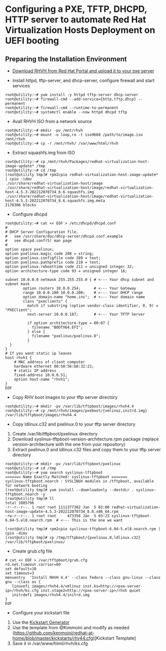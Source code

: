 # Configuring a PXE, TFTP, DHCPD, HTTP server to automate Red Hat Virtualization Hosts Deployment on UEFI booting

## Preparing the Installation Environment
* [Download RHVH from Red Hat Portal and upload it to your pxe server](https://access.redhat.com/products/red-hat-virtualization#getstarted)

* Install httpd, tftp-server, and dhcp-server, configure firewall and start services
```console
root@utility:~# yum install -y httpd tftp-server dhcp-server
root@utility:~# firewall-cmd --add-service={http,tftp,dhcp} --permanent
root@utility:~# firewall-cmd --runtime-to-permanent
root@utility:~# systemctl enable --now httpd dhcpd tftp
```
* Avail RHVH ISO from a network source
```console
root@utility:~# mkdir -pv /mnt/rhvh
root@utility:~# mount -o loop,ro -t iso9660 /path/to/image.iso /mnt/rhvh
root@utility:~# cp -r /mnt/rhvh/ /var/www/html/rhvh
```

* Extract squashfs.img from ISO
```console
root@utility:~# cp /mnt/rhvh/Packages/redhat-virtualization-host-image-update* /tmp
root@utility:~# cd /tmp
[root@utility tmp]# rpm2cpio redhat-virtualization-host-image-update* | cpio -idmv
./usr/share/redhat-virtualization-host/image
./usr/share/redhat-virtualization-host/image/redhat-virtualization-host-4.5.3-202212070734_8.6.squashfs.img
./usr/share/redhat-virtualization-host/image/redhat-virtualization-host-4.5.3-202212070734_8.6.squashfs.img.meta
2170306 blocks
```
* Configure dhcpd

```console
root@utility:~# cat << EOF > /etc/dhcpd/dhcpd.conf 
#
# DHCP Server Configuration file.
#   see /usr/share/doc/dhcp-server/dhcpd.conf.example
#   see dhcpd.conf(5) man page
#
option space pxelinux;
option pxelinux.magic code 208 = string;
option pxelinux.configfile code 209 = text;
option pxelinux.pathprefix code 210 = text;
option pxelinux.reboottime code 211 = unsigned integer 32;
option architecture-type code 93 = unsigned integer 16;

subnet 10.0.0.0 netmask 255.255.255.0 { # <--- Your dhcp subnet and subnet mask
        option routers 10.0.0.254;      # <--- Your Gateway
        range 10.0.0.180 10.0.0.200;    # <--- Your DHCP range
        option domain-name "home.ins";  # <--- Your domain name
        class "pxeclients" {
          match if substring (option vendor-class-identifier, 0, 9) = "PXEClient";
          next-server 10.0.0.187;       # <--- Your TFTP Server

          if option architecture-type = 00:07 {
            filename "BOOTX64.EFI";
          } else {
            filename "pxelinux/pxelinux.0";
          }
  }
}
# If you want static ip leases
host rhvh1 {
    # MAC address of client computer
    hardware ethernet 00:50:56:b8:32:21;
    # static IP address
    fixed-address 10.0.0.51;
    option host-name "rhvh1";
}
EOF
```
* Copy RHV boot images to your tftp server directory
```console
root@utility:~# mkdir -pv /var/lib/tftpboot/images/rhvh4.4
root@utility:~# cp /mnt/rhvh/images/pxeboot/{vmlinuz,initrd.img} /var/lib/tftpboot/images/rhvh4.4
```
* Copy ldlinux.c32 and pxelinux.0 to your tftp server directory
1. Create /var/lib/tftpboot/pxelinux directory
2. Download syslinux-tftpboot-version-architecture.rpm package (replace version-architecture with the one from your repository)
3. Extract pxelinux.0 and ldlinux.c32 files and copy them to your tftp server directory
```console
root@utility:~# mkdir -pv /var/lib/tftpboot/pxelinux
root@utility:~# cd /tmp
root@utility:~# yum search syslinux-tftpboot
======= Name Exactly Matched: syslinux-tftpboot =======
syslinux-tftpboot.noarch : SYSLINUX modules in /tftpboot, available for network booting
[root@utility tmp]# yum install --downloadonly --destdir . syslinux-tftpboot.noarch -y
[root@utility tmp]# ll
total 1085796
-r--r--r--. 1 root root 1111377302 Jan  5 03:00 redhat-virtualization-host-image-update-4.5.3-202212070734_8.6.x86_64.rpm
-rw-r--r--. 1 root root     473356 Jan  5 03:23 syslinux-tftpboot-6.04-5.el8.noarch.rpm  # <--- This is the one we want

[root@utility tmp]# rpm2cpio syslinux-tftpboot-6.04-5.el8.noarch.rpm | cpio -dimv
[root@utility tmp]# cp /tmp/tftpboot/{pxelinux.0,ldlinux.c32} /var/lib/tftpboot/pxelinux/
```
* Create grub.cfg file
```console
# cat << EOF > /var/tftpboot/grub.cfg
rd.net.timeout.carrier=60
set default=10
set timeout=3
menuentry  'Install RHVH 4.4' --class fedora --class gnu-linux --class gnu --class os {
   linuxefi images/rhvh4.4/vmlinuz inst.ks=http://<pxe-server-ip>/rhvh/ks.cfg inst.stage2=http://<pxe-server-ip>/rhvh quiet
   initrdefi images/rhvh4.4/initrd.img
}
EOF
```

* Configure your kickstart file
1. Use the [Kickstart Generator](https://access.redhat.com/labs/kickstartconfig/)
2. Use the template from @Kimmoini and modify as needed (https://github.com/kenmoini/redhat-at-home/blob/master/kickstarts/rhv44.cfg)[Kickstart Template]
3. Save it in /var/www/html/rhvh/ks.cfg
